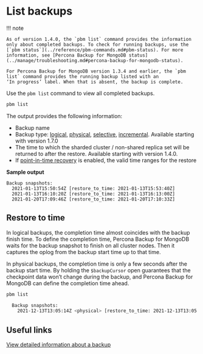 # List backups

!!! note

    As of version 1.4.0, the `pbm list` command provides the information only about completed backups. To check for running backups, use the [`pbm status`](../reference/pbm-commands.md#pbm-status). For more information, see [Percona Backup for MongoDB status](../manage/troubleshooting.md#percona-backup-for-mongodb-status).

    For Percona Backup for MongoDB version 1.3.4 and earlier, the `pbm list` command provides the running backup listed with an
    ‘In progress’ label. When that is absent, the backup is complete.

Use the `pbm list` command to view all completed backups. 

```sh
pbm list
```

The output provides the following information:

* Backup name
* Backup type: [logical](../details/logical.md), [physical](../details/physical.md), [selective](../details/selective-backup.md), [incremental](../details/incremental-backup.md). Available starting with version 1.7.0 
* The time to which the sharded cluster / non-shared replica set will be returned to after the restore. Available starting with version 1.4.0.
* If [point-in-time recovery](../usage/point-in-time-recovery.md) is enabled, the valid time ranges for the restore

**Sample output**

```
Backup snapshots:
  2021-01-13T15:50:54Z [restore_to_time: 2021-01-13T15:53:40Z]
  2021-01-13T16:10:20Z [restore_to_time: 2021-01-13T16:13:00Z]
  2021-01-20T17:09:46Z [restore_to_time: 2021-01-20T17:10:33Z]
```

## Restore to time

In logical backups, the completion time almost coincides with the backup finish time. To define the completion time, Percona Backup for MongoDB waits for the backup snapshot to finish on all cluster nodes. Then it captures the oplog from the backup start time up to that time.

In physical backups, the completion time is only a few seconds after the backup start time. By holding the `$backupCursor` open guarantees that the checkpoint data won’t change during the backup, and Percona Backup for MongoDB can define the completion time ahead.


```sh
pbm list

  Backup snapshots:
    2021-12-13T13:05:14Z <physical> [restore_to_time: 2021-12-13T13:05:17Z]
```

## Useful links

[View detailed information about a backup](describe-backup.md)